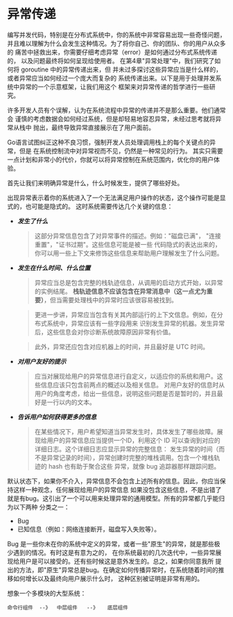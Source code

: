 # 异常传递
编写并发代码，特别是在分布式系统中，你的系统中非常容易出现一些奇怪问题，
并且难以理解为什么会发生这种情况。为了将你自己、你的团队、你的用户从众多的
痛苦中拯救出来，你需要仔细考虑异常（error）是如何通过分布式系统传递的，
以及问题最终将如何呈现给使用者。
在第4章"异常处理"中，我们研究了如何将 goroutine 中的异常传递出来，但
并未过多探讨这些异常应当是什么样的，或者异常应当如何经过一个庞大而复杂的
系统传递出来。以下是用于处理并发系统中异常的一个示意框架，让我们用这个
框架来对异常传递的哲学进行一些研究。

许多开发人员有个误解，认为在系统流程中异常的传递并不是那么重要。他们通常会
谨慎的考虑数据会如何经过系统，但是却轻易地容忍异常，未经过思考就将异常从栈中
抛出，最终导致异常直接展示在了用户面前。

Go语言试图纠正这种不良习惯，强制开发人员处理调用栈上的每个关键点的异常，但是
在系统控制流中对异常视而不见，仍然是一种常见的行为。
其实只需要一点计划和非常小的代价，你就可以将异常控制在系统范围内，优化你的用户体验。

首先让我们来明确异常是什么，什么时候发生，提供了哪些好处。

出现异常表示着你的系统进入了一个无法满足用户操作的状态，这个操作可能是显式的，也可能是隐式的。
这时系统需要传达几个关键的信息：
- ***发生了什么***
  > 这部分异常信息包含了对异常事件的描述。例如："磁盘已满"， "连接重置"，"证书过期"。这些信息可能是被一些
  代码隐式的表达出来的，你可以用一些上下文来修饰这些信息来帮助用户理解发生了什么问题。
- ***发生在什么时间、什么位置***
  > 异常应当总是包含完整的栈轨迹信息，从调用的启动方式开始，以异常的实例结尾。
  **栈轨迹信息不应该包含在异常消息中（这一点尤为重要）**，但当需要处理栈中的异常时应该很容易被找到。
  
  >  更进一步讲，异常应当包含有关其内部运行的上下文信息。例如，在分布式系统中，异常应该有一些字段用来
  识别发生异常的机器。发生异常后，这些信息会对你诊断系统故障原因非常有价值。
  
  > 此外，异常还应包含对应机器上的时间，并且最好是 UTC 时间。

- ***对用户友好的提示***
  > 应当对展现给用户的异常信息进行自定义，以适应你的系统和用户。这些信息应该只包含前两点的概述以及相关信息。
  对用户友好的信息时从用户的角度考虑，给出一些信息，说明这些问题是否是暂时的，并且最好是一行以内的文本。
  
- ***告诉用户如何获得更多的信息***
  > 在某些情况下，用户希望知道当异常发生时，具体发生了哪些故障。展现给用户的异常信息应当提供一个ID，利用这个
  ID 可以查询到对应的详细日志。这个详细日志应显示异常的完整信息：
  发生异常的时间（而不是异常记录的时间），异常创建时完整的堆栈调用。包含一个堆栈轨迹的 hash 也有助于聚合这些
  异常，就像 bug 追踪器那样跟踪问题。
  
默认状态下，如果你不介入，异常信息不会包含上述所有的信息。因此，你应当保持这样一种观念，任何展现给用户的异常信息
如果没包含这些信息，不是出错了就是有bug。这引出了一个可以用来处理异常的通用模型。所有的异常都几乎能归为以下两种
分类之一：
- Bug
- 已知信息（例如：网络连接断开，磁盘写入失败等）。

Bug 是一些你未在你的系统中定义的异常，或者一些"原生"的异常，就是那些极少遇到的情况。有时这是有意为之的，
在你系统最初的几次迭代中，一些异常展现给用户是可以接受的。还有些时候这是意外发生的。总之，如果你同意我所
提出的方法，即"原生"异常总是bug。在确定如何传播异常时，在系统随着时间的推移如何增长以及最终向用户展示什么时，
这种区别被证明是非常有用的。

想象一个多模块的大型系统：
```
命令行组件  --》  中层组件   --》   底层组件
```  


